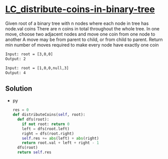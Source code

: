 # [LC_distribute-coins-in-binary-tree](https://leetcode.com/problems/distribute-coins-in-binary-tree)

Given root of a binary tree with n nodes where each node in tree has node.val coins
There are n coins in total throughout the whole tree.
In one move, choose two adjacent nodes and move one coin from one node to another
A move may be from parent to child, or from child to parent.
Return min number of moves required to make every node have exactly one coin

```txt
Input: root = [3,0,0]
Output: 2

Input: root = [1,0,0,null,3]
Output: 4
```

## Solution

* py

  ```py
  res = 0
  def distributeCoins(self, root):
    def dfs(root):
      if not root: return 0
      left = dfs(root.left)
      right = dfs(root.right)
      self.res += abs(left) + abs(right)
      return root.val + left + right - 1
    dfs(root)
    return self.res
  ```
